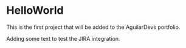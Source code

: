 # HelloWorld
This is the first project that will be added to the AguilarDevs portfolio.

Adding some text to test the JIRA integration.
